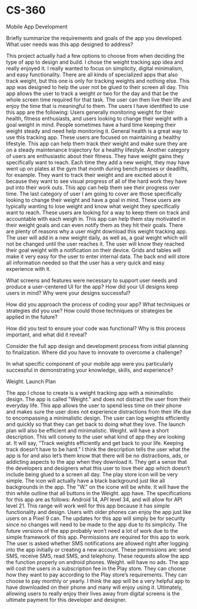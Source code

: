 # CS-360
Mobile App Development



Briefly summarize the requirements and goals of the app you developed. What user needs was this app designed to address?

  This project actually had a few options to choose from when deciding the type of app to design and build. I chose the weight tracking app idea and really enjoyed it. I really wanted to focus on simplicity, digital minimalism, and easy functionality. There are all kinds of specialized apps that also track weight, but this one is only for tracking weights and nothing else. This app was designed to help the user not be glued to their screen all day. This app allows the user to track a weight or two for the day and that be the whole screen time required for that task. The user can then live their life and enjoy the time that is meaningful to them. The users I have identified to use this app are the following: Users generally monitoring weight for their health, fitness enthusiasts, and users looking to change their weight with a goal weight in mind. People sometimes have a hard time keeping their weight steady and need help monitoring it. General health is a great way to use this tracking app. These users are focused on maintaining a healthy lifestyle. This app can help them track their weight and make sure they are on a steady maintenance trajectory for a healthy lifestyle. Another category of users are enthusiastic about their fitness. They have weight gains they specifically want to reach. Each time they add a new weight, they may have went up on plates at the gym that month during bench presses or deadlifts, for example. They want to track their weight and are excited about it because they want to see visual progress of all of the hard work they have put into their work outs. This app can help them see their progress over time. The last category of user I am going to cover are those specifically looking to change their weight and have a goal in mind. These users are typically wanting to lose weight and know what weight they specifically want to reach. These users are looking for a way to keep them on track and accountable with each weigh in. This app can help them stay motivated in their weight goals and can even notify them as they hit their goals.
There are plenty of reasons why a user might download this weight tracking app. The user will add in a new weight daily, as well as, a goal weight which will not be changed until the user reaches it. The user will know they reached their goal weight with a notification on their device. Grids and tables will make it very easy for the user to enter internal data. The back end will store all information needed so that the user has a very quick and easy experience with it. 

What screens and features were necessary to support user needs and produce a user-centered UI for the app? How did your UI designs keep users in mind? Why were your designs successful?

How did you approach the process of coding your app? What techniques or strategies did you use? How could those techniques or strategies be applied in the future?

How did you test to ensure your code was functional? Why is this process important, and what did it reveal?

Consider the full app design and development process from initial planning to finalization. Where did you have to innovate to overcome a challenge?

In what specific component of your mobile app were you particularly successful in demonstrating your knowledge, skills, and experience?




Weight. Launch Plan

  The app I chose to create is a weight tracking app with a minimalistic design. The app is called "Weight." and does not distract the user from their everyday life. This app allows the user to spend less time on their phone and makes sure the user does not experience distractions from their life due to encompassing a minimalistic design. The user can log weights efficiently and quickly so that they can get back to doing what they love. 
  The launch plan will also be efficient and minimalistic. Weight. will have a short description. This will convey to the user what kind of app they are looking at. It will say, “Track weights efficiently and get back to your life. Keeping track doesn’t have to be hard.” I think the description tells the user what the app is for and also let’s them know that there will be no distractions, ads, or addicting aspects to the app when they download it. They get a sense that the developers and designers what this user to love their app which doesn’t include being glued to a screen all day. The play store icon will be very simple. The icon will actually have a black background just like all backgrounds in the app. The "W." on the icone will be white. It will have the thin white outline that all buttons in the Weight. app have. 
  The specifications for this app are as follows: Android 14, API level 34, and will allow for API level 21. This range will work well for this app because it has simple functionality and design. Users with older phones can enjoy the app just like users on a Pixel 9 can. The updates for this app will simply be for security since no changes will need to be made to the app due to its simplicity. The future versions of the app probably won’t need a lot of work due to the simple framework of this app. Permissions are required for this app to work. The user is asked whether SMS notifications are allowed right after logging into the app initially or creating a new account. These permissions are: send SMS, receive SMS, read SMS, and telephony. These requests allow the app the function properly on android phones. 
  Weight. will have no ads. The app will cost the users in a subscription fee in the Play store. They can choose how they want to pay according to the Play store’s requirements. They can choose to pay monthly or yearly. I think the app will be a very helpful app to have downloaded on their phone and many will enjoy using it. Ultimately, allowing users to really enjoy their lives away from digital screens is the ultimate payment for this developer and designer. 
